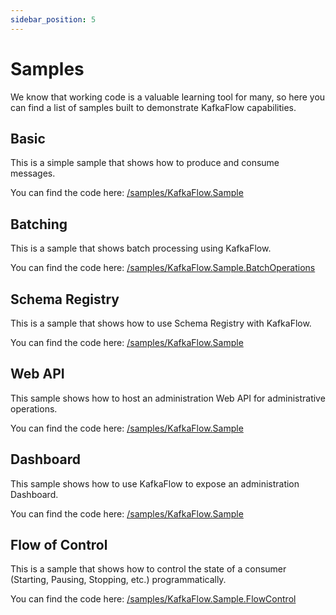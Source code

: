 ```yaml
---
sidebar_position: 5
---
```


# Samples
We know that working code is a valuable learning tool for many, so here you can find a list of samples built to demonstrate KafkaFlow capabilities.

## Basic
This is a simple sample that shows how to produce and consume messages.

You can find the code here: [/samples/KafkaFlow.Sample](https://github.com/Farfetch/kafkaflow/tree/master/samples/KafkaFlow.Sample)

## Batching
This is a sample that shows batch processing using KafkaFlow.

You can find the code here: [/samples/KafkaFlow.Sample.BatchOperations](https://github.com/Farfetch/kafkaflow/tree/master/samples/KafkaFlow.Sample.BatchOperations)

## Schema Registry
This is a sample that shows how to use Schema Registry with KafkaFlow.

You can find the code here: [/samples/KafkaFlow.Sample](https://github.com/Farfetch/kafkaflow/tree/master/samples/KafkaFlow.Sample.SchemaRegistry)


## Web API
This sample shows how to host an administration Web API for administrative operations.

You can find the code here: [/samples/KafkaFlow.Sample](https://github.com/Farfetch/kafkaflow/tree/master/samples/KafkaFlow.Sample.WebApi)

## Dashboard
This sample shows how to use KafkaFlow to expose an administration Dashboard.

You can find the code here: [/samples/KafkaFlow.Sample](https://github.com/Farfetch/kafkaflow/tree/master/samples/KafkaFlow.Sample.Dashboard)

## Flow of Control
This is a sample that shows how to control the state of a consumer (Starting, Pausing, Stopping, etc.) programmatically.

You can find the code here: [/samples/KafkaFlow.Sample.FlowControl](https://github.com/Farfetch/kafkaflow/tree/master/samples/KafkaFlow.Sample.FlowControl)
